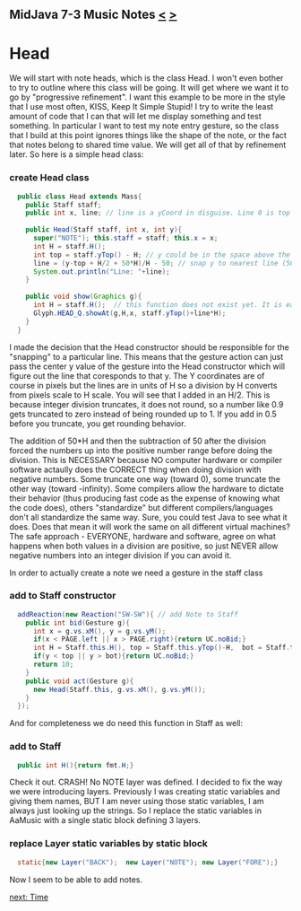 ## MidJava 7-3 Music Notes [&LT;](MJ0702.md) [&GT;](MJ0704.md)
# Head

We will start with note heads, which is the class Head. I won't even bother to try to outline where this class will be going. It will get where we want it to go by "progressive refinement". I want this example to be more in the style that I use most often, KISS, Keep It Simple Stupid! I try to write the least amount of code that I can that will let me display something and test something. In particular I want to test my note entry gesture, so the class that I build at this point ignores things like the shape of the note, or the fact that notes belong to shared time value. We will get all of that by refinement later. So here is a simple head class:

### create Head class
```java
  public class Head extends Mass{
    public Staff staff;
    public int x, line; // line is a yCoord in disguise. Line 0 is top line, line 1 is first space, line 2 is next line down.
    
    public Head(Staff staff, int x, int y){
      super("NOTE"); this.staff = staff; this.x = x;
      int H = staff.H();
      int top = staff.yTop() - H; // y could be in the space above the top line which becomes -1
      line = (y-top + H/2 + 50*H)/H - 50; // snap y to nearest line (50 forces positive division)
      System.out.println("Line: "+line);
    }
  
    public void show(Graphics g){
      int H = staff.H();  // this function does not exist yet. It is easy. Go write it.
      Glyph.HEAD_Q.showAt(g,H,x, staff.yTop()+line*H);
    }
  }
```

I made the decision that the Head constructor should be responsible for the "snapping" to a particular line. This means that the gesture action can just pass the center y value of the gesture into the Head constructor which will figure out the line that coresponds to that y. The Y coordinates are of course in pixels but the lines are in units of H so a division by H converts from pixels scale to H scale. You will see that I added in an H/2. This is because integer division truncates, it does not round, so a number like 0.9 gets truncated to zero instead of being rounded up to 1. If you add in 0.5 before you truncate, you get rounding behavior. 

The addition of 50*H and then the subtraction of 50 after the division forced the numbers up into the positive number range before doing the division. This is NECESSARY because NO computer hardware or compiler software actaully does the CORRECT thing when doing division with negative numbers. Some truncate one way (toward 0), some truncate the other way (toward -infinity). Some compilers allow the hardware to dictate their behavior (thus producing fast code as the expense of knowing what the code does), others "standardize" but different compilers/languages don't all standardize the same way. Sure, you could test Java to see what it does. Does that mean it will work the same on all different virtual machines? The safe approach - EVERYONE, hardware and software, agree on what happens when both values in a division are positive, so just NEVER allow negative numbers into an integer division if you can avoid it.

In order to actually create a note we need a gesture in the staff class

### add to Staff constructor
```java
  addReaction(new Reaction("SW-SW"){ // add Note to Staff
    public int bid(Gesture g){
      int x = g.vs.xM(), y = g.vs.yM();
      if(x < PAGE.left || x > PAGE.right){return UC.noBid;}
      int H = Staff.this.H(), top = Staff.this.yTop()-H,  bot = Staff.this.yBot()+H;
      if(y < top || y > bot){return UC.noBid;}
      return 10;
    }
    public void act(Gesture g){
      new Head(Staff.this, g.vs.xM(), g.vs.yM());
    }
  });
```

And for completeness we do need this function in Staff as well:
### add to Staff
```java
  public int H(){return fmt.H;}
```

Check it out. CRASH! No NOTE layer was defined. I decided to fix the way we were introducing layers. Previously I was creating static variables and giving them names, BUT I am never using those static variables, I am always just looking up the strings. So I replace the static variables in AaMusic with a single static block defining 3 layers.

### replace Layer static variables by static block
```java
  static{new Layer("BACK");  new Layer("NOTE"); new Layer("FORE");}
```

Now I seem to be able to add notes.

[next: Time](MJ0704.md)